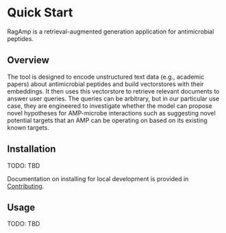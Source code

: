 # Quick Start

RagAmp is a retrieval-augmented generation application for antimicrobial peptides.

## Overview

The tool is designed to encode unstructured text data (e.g., academic papers) about
antimicrobial peptides and build vectorstores with their embeddings. It then uses
this vectorstore to retrieve relevant documents to answer user queries. The queries
can be arbitrary, but in our particular use case, they are engineered to investigate
whether the model can propose novel hypotheses for AMP-microbe interactions such
as suggesting novel potential targets that an AMP can be operating on based on its
existing known targets.

## Installation

TODO: TBD

Documentation on installing for local development is provided in [Contributing](contributing/index.md).

## Usage

TODO: TBD
